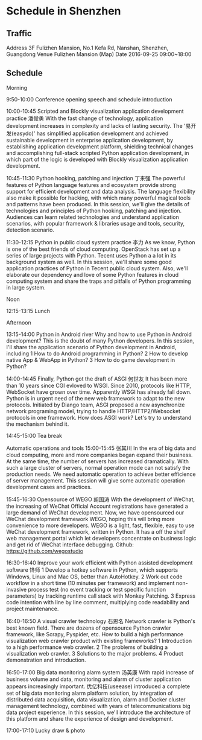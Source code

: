# Schedule in Shenzhen

Traffic
------
Address 3F Fulizhen Mansion, No.1 Kefa Rd, Nanshan, Shenzhen, Guangdong
Venue Fulizhen Mansion (Map)
Date 2016-09-25 09:00~18:00

Schedule
-----

Morning

9:50-10:00 Conference opening speech and schedule introduction

10:00-10:45 
Scripted and Blockly visualization application development practice
潘俊勇
With the fast change of technology, application development increases in complexity and lacks of lasting security. The '易开发(easydo)' has simplified application development and achieved sustainable development in enterprise application development, by establishing application development platform, shielding technical changes and accomplishing full-stack scripted Python application development, in which part of the logic is developed with Blockly visualization application development.

10:45-11:30
Python hooking, patching and injection
丁来强
The powerful features of Python language features and ecosystem provide strong support for efficient development and data analysis. The language flexibility also make it possible for hacking, with which many powerful magical tools and patterns have been produced. In this session, we'll give the details of technologies and principles of Python hooking, patching and injection. Audiences can learn related technologies and understand application scenarios, with popular framework & libraries usage and tools, security, detection scenario.

11:30-12:15
Python in public cloud system practice
李力
As we know, Python is one of the best friends of cloud computing. OpenStack has set up a series of large projects with Python. Tecent uses Python a a lot in its background system as well. In this session, we'll share some good application practices of Python in Tecent public cloud system. Also, we'll elaborate our dependency and love of some Python features in cloud computing system and share the traps and pitfalls of Python programming in large system.


Noon

12:15-13:15 Lunch

Afternoon

13:15-14:00
Python in Android
river
Why and how to use Python in Android development? This is the doubt of many Python developers. In this session, I'll share the application scenario of Python development in Android, including 1 How to do Android programming in Python? 2 How to develop native App & WebApp in Python? 3 How to do game development in Python?

14:00-14:45
Finally, Python got the draft of ASGI
何世友
It has been more than 10 years since CGI evloved to WSGI. Since 2010, protocols like HTTP, WebSocket have grown over time. Apparently WSGI has already fall down. Python is in urgent need of the new web framework to adapt to the new protocols.
Initiated by Diango team, ASGI proposed a new asynchronize network programing model, trying to handle HTTP/HTTP2/Websocket protocols in one framework. How does ASGI work? Let's try to understand the mechanism behind it. 

14:45-15:00 Tea break

Automatic operations and tools
15:00-15:45 张其川
In the era of big data and cloud computing, more and more companies began expand their business. At the same time, the number of servers has increased dramatically. With such a large cluster of servers, normal operation mode can not satisfy the production needs. We need automatic operation to achieve better efficience of server management. This session will give some automatic operation development cases and practices.

15:45-16:30
Opensource of WEGO
胡国涛
With the development of WeChat, the increasing of WeChat Official Account registrations have generated a large demand of WeChat development. Now, we have opensourced our WeChat development framework WEGO, hoping this will bring more convenience to more developers.
WEGO is a light, fast, flexible, easy to use WeChat development framework, written in Python.
It has a off the shelf web management portal which let developers concentrate on business logic and get rid of WeChat interface debugging.
Github: https://github.com/wegostudio

16:30-16:40
Improve your work efficient with Python assisted development software
馋师
1 Develop a hotkey software in Python, which supports Windows, Linux and Mac OS, better than AutoHotkey.
2 Work out code workflow in a short time (10 minutes per framework) and implement non-invasive process test (no event tracking or test specific function parameters) by tracking runtime call stack with Monkey Patching.
3 Express code intention with line by line comment, multiplying code readability and project maintenance.

16:40-16:50
A visual crawler technology
石恩名
Network crawler is Python's best known field. There are dozens of opensource Python crawler framework, like Scrapy, Pyspider, etc. How to build a high performance visualization web crawler product with existing frameworks? 
1 Introduction to a high performance web crawler.
2 The problems of building a visualization web crawler.
3 Solutions to the major problems.
4 Product demonstration and introduction.

16:50-17:00
Big data monitoring alarm system
汤英康
With rapid increase of business volume and data, monitoring and alarm of cluster application appears increasingly important. 优亿科技(useease) introduced a complete set of big data monitoring alarm platform solution, by integration of distributed data acquisition, data visualization, alarm and Docker cluster management technology, combined with years of telecommunications big data project experience.
In this session, we'll introduce the architecture of this platform and share the experience of design and development.

17:00-17:10 Lucky draw & photo